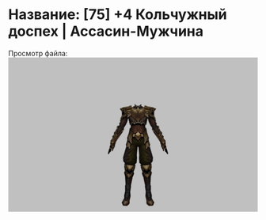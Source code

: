 # Название: [75] +4 Кольчужный доспех | Ассасин-Мужчина

Просмотр файла:
![p060005.png](p060005.png)
